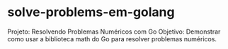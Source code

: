 # solve-problems-em-golang
Projeto: Resolvendo Problemas Numéricos com Go  Objetivo:  Demonstrar como usar a biblioteca math do Go para resolver problemas numéricos. 

